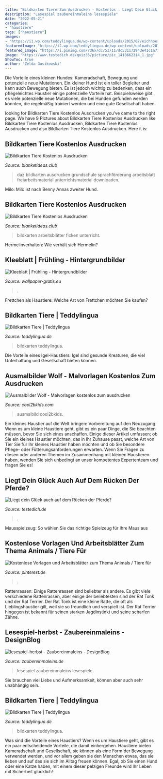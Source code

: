```yaml
---
title: "Bildkarten Tiere Zum Ausdrucken - Kostenlos : Liegt Dein Glück Auch Auf Dem Rücken Der Pferde?"
description: "Lesespiel zaubereinmaleins lesespiele"
date: "2022-05-21"
categories:
- "haustiere"
tags: ["haustiere"]
images:
- "https://i1.wp.com/teddylingua.de/wp-content/uploads/2015/07/eichhoernchen.jpg?resize=400%2C396&amp;ssl=1"
featuredImage: "https://i2.wp.com/teddylingua.de/wp-content/uploads/2015/07/Ziege.jpg?fit=400%2C396&amp;ssl=1"
featured_image: "https://i.pinimg.com/736x/dc/53/11/dc531172943e41c1a77d6cbc82715706.jpg"
image: "https://www.testedich.de/quiz35/picture/pic_1418662314_1.jpg"
ShowToc: true
author: "Zelda Gusikowski"
---
```



Die Vorteile eines kleinen Hundes: Kameradschaft, Bewegung und potenzielle neue Mutationen.
Ein kleiner Hund ist ein toller Begleiter und kann auch Bewegung bieten. Es ist jedoch wichtig zu bedenken, dass ein pflegeleichtes Haustier einige potenzielle Vorteile hat. Beispielsweise gibt es viele potenzielle neue Mutationen, die bei Hunden gefunden werden könnten, die regelmäßig trainiert werden und eine gute Gesellschaft haben.

	

		
looking for Bildkarten Tiere Kostenlos Ausdrucken you've came to the right page. We have 9 Pictures about Bildkarten Tiere Kostenlos Ausdrucken like Bildkarten Tiere Kostenlos Ausdrucken, Bildkarten Tiere Kostenlos Ausdrucken and also Bildkarten Tiere Kostenlos Ausdrucken. Here it is:
		
    
## Bildkarten Tiere Kostenlos Ausdrucken

<img loading=lazy src="https://4.bp.blogspot.com/-QXkyrl26hYI/VUnptErR2TI/AAAAAAAAB2U/molB3Z_ZqIU/s1600/SF30a_DaZ_Material_Tiere_3.jpg" onerror="this.onerror=null;this.src='https://tse2.mm.bing.net/th?id=OIP.yKYDma2pMJAdvGFPOTBvCAHaFj&amp;pid=15.1';" alt="Bildkarten Tiere Kostenlos Ausdrucken">

_Source: blanketideas.club_

>daz bildkarten ausdrucken grundschule sprachförderung arbeitsblatt freiarbeitsmaterial unterrichtsmaterial downloaden. 

	

Milo: Milo ist nach Benny Annas zweiter Hund.

    
## Bildkarten Tiere Kostenlos Ausdrucken

<img loading=lazy src="https://1.bp.blogspot.com/-BbNworbCzHc/VQw-bB0qH1I/AAAAAAAABvw/CCJGyfUo_hg/s1600/SF33a_Bildkarten.jpg" onerror="this.onerror=null;this.src='https://tse2.mm.bing.net/th?id=OIP.oq9iD4TTthk3j7tMqK3F5AHaFj&amp;pid=15.1';" alt="Bildkarten Tiere Kostenlos Ausdrucken">

_Source: blanketideas.club_

>bildkarten arbeitsblätter ficken unterricht. 

	

Hermelinverhalten: Wie verhält sich Hermelin?

    
## Kleeblatt | Frühling - Hintergrundbilder

<img loading=lazy src="http://www.wallpaper-gratis.eu/natur/kleeblatt/kleeblatt002_1024x768.jpg" onerror="this.onerror=null;this.src='https://tse3.mm.bing.net/th?id=OIP.5YXM5sKSuzDlTVlO45vV_wHaFj&amp;pid=15.1';" alt="Kleeblatt | Frühling - Hintergrundbilder">

_Source: wallpaper-gratis.eu_

>. 

	

Frettchen als Haustiere: Welche Art von Frettchen möchten Sie kaufen?

    
## Bildkarten Tiere | Teddylingua

<img loading=lazy src="https://i1.wp.com/teddylingua.de/wp-content/uploads/2015/07/eichhoernchen.jpg?resize=400%2C396&amp;ssl=1" onerror="this.onerror=null;this.src='https://tse3.mm.bing.net/th?id=OIP.uhcJu2Hrq5xeCjPejbfsjgAAAA&amp;pid=15.1';" alt="Bildkarten Tiere | Teddylingua">

_Source: teddylingua.de_

>bildkarten teddylingua. 

	

Die Vorteile eines Igel-Haustiers: Igel sind gesunde Kreaturen, die viel Unterhaltung und Gesellschaft bieten können.

    
## Ausmalbilder Wolf - Malvorlagen Kostenlos Zum Ausdrucken

<img loading=lazy src="https://www.cool2bkids.com/wp-content/uploads/2021/03/Wolf-Malvorlagen-Ausdrucken-768x614.jpg" onerror="this.onerror=null;this.src='https://tse1.mm.bing.net/th?id=OIP.j1qJ-Q62jbCaJVAL6SBoHgHaF6&amp;pid=15.1';" alt="Ausmalbilder Wolf - Malvorlagen kostenlos zum ausdrucken">

_Source: cool2bkids.com_

>ausmalbild cool2bkids. 

	

Ein kleines Haustier auf die Welt bringen: Vorbereitung auf den Neuzugang.
Wenn es um kleine Haustiere geht, gibt es ein paar Dinge, die Sie beachten müssen, bevor Sie sich eines anschaffen. Einige dieser Artikel umfassen; ob Sie ein kleines Haustier möchten, das in Ihr Zuhause passt, welche Art von Tier Sie für Ihr kleines Haustier haben möchten und ob Sie besondere Pflege- oder Fütterungsanforderungen erwarten. Wenn Sie Fragen zu diesen oder anderen Themen im Zusammenhang mit kleinen Haustieren haben, wenden Sie sich unbedingt an unser kompetentes Expertenteam und fragen Sie es!

    
## Liegt Dein Glück Auch Auf Dem Rücken Der Pferde?

<img loading=lazy src="https://www.testedich.de/quiz35/picture/pic_1418662314_1.jpg" onerror="this.onerror=null;this.src='https://tse3.mm.bing.net/th?id=OIP.--bb6QrNeb-YNpyNCCQl_QHaFS&amp;pid=15.1';" alt="Liegt dein Glück auch auf dem Rücken der Pferde?">

_Source: testedich.de_

>. 

	

Mausspielzeug: So wählen Sie das richtige Spielzeug für Ihre Maus aus

    
## Kostenlose Vorlagen Und Arbeitsblätter Zum Thema Animals / Tiere Für

<img loading=lazy src="https://i.pinimg.com/736x/dc/53/11/dc531172943e41c1a77d6cbc82715706.jpg" onerror="this.onerror=null;this.src='https://tse1.mm.bing.net/th?id=OIP.kWmp0nMhmDosxCrzJh1oCAHaJ4&amp;pid=15.1';" alt="Kostenlose Vorlagen und Arbeitsblätter zum Thema Animals / Tiere für">

_Source: pinterest.de_

>. 

	

Rattenrassen: Einige Rattenrassen sind beliebter als andere.
Es gibt viele verschiedene Rattenrassen, aber einige der beliebtesten sind der Rat Tonk und der Rat Terrier. Der Rat Tonk ist eine kleine Ratte, die oft als Lieblingshaustier gilt, weil sie so freundlich und verspielt ist. Der Rat Terrier hingegen ist bekannt für seinen starken Jagdinstinkt und seine scharfen Zähne.

    
## Lesespiel-herbst - Zaubereinmaleins - DesignBlog

<img loading=lazy src="https://www.zaubereinmaleins.de/images/kunde/2014/deutsch/leseherbst1.jpg" onerror="this.onerror=null;this.src='https://tse4.mm.bing.net/th?id=OIP.Li5axBTt26cqEOGAgEml5QHaKc&amp;pid=15.1';" alt="lesespiel-herbst - Zaubereinmaleins - DesignBlog">

_Source: zaubereinmaleins.de_

>lesespiel zaubereinmaleins lesespiele. 

	

Sie brauchen viel Liebe und Aufmerksamkeit, können aber auch sehr unabhängig sein.

    
## Bildkarten Tiere | Teddylingua

<img loading=lazy src="https://i2.wp.com/teddylingua.de/wp-content/uploads/2015/07/Ziege.jpg?fit=400%2C396&amp;ssl=1" onerror="this.onerror=null;this.src='https://tse2.mm.bing.net/th?id=OIP.h9SwDsaEeGTsuOglqUiY4gAAAA&amp;pid=15.1';" alt="Bildkarten Tiere | Teddylingua">

_Source: teddylingua.de_

>bildkarten teddylingua. 

	

Was sind die Vorteile eines Haustiers?
Wenn es um Haustiere geht, gibt es ein paar entscheidende Vorteile, die damit einhergehen. Haustiere bieten Kameradschaft und Gesellschaft, sie können als eine Form der Bewegung verwendet werden, und vor allem geben sie den Menschen etwas, das sie lieben und auf das sie sich im Alltag freuen können. Egal, ob Sie einen Hund oder eine Katze haben, mit einem dieser pelzigen Freunde wird Ihr Leben mit Sicherheit glücklich!

